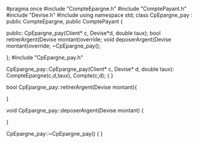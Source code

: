#pragma once
#include "CompteEpargne.h"
#include "ComptePayant.h"
#include "Devise.h"
#include<iostream>
using namespace std;
class CpEpargne_pay : public CompteEpargne, public ComptePayant
{

public:
	CpEpargne_pay(Client* c, Devise*d, double taux);
	bool retirerArgent(Devise montant)override;
	void deposerArgent(Devise montant)override;
	~CpEpargne_pay();


};
  #include "CpEpargne_pay.h"

CpEpargne_pay::CpEpargne_pay(Client* c, Devise* d, double taux):
	CompteEpargne(c,d,taux), Compte(c,d);
{
}

bool CpEpargne_pay::retirerArgent(Devise montant){



}

void CpEpargne_pay::deposerArgent(Devise montant)
 {


 }


CpEpargne_pay::~CpEpargne_pay()
{
}
